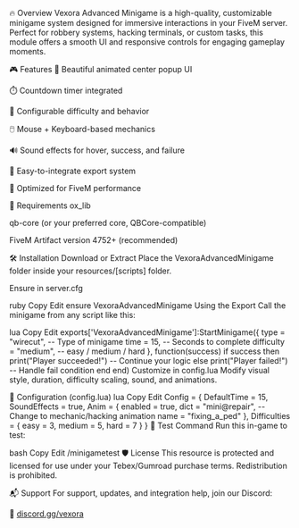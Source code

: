 🔥 Overview
Vexora Advanced Minigame is a high-quality, customizable minigame system designed for immersive interactions in your FiveM server. Perfect for robbery systems, hacking terminals, or custom tasks, this module offers a smooth UI and responsive controls for engaging gameplay moments.

🎮 Features
🎨 Beautiful animated center popup UI

⏱️ Countdown timer integrated

🧠 Configurable difficulty and behavior

🖱️ Mouse + Keyboard-based mechanics

🔊 Sound effects for hover, success, and failure

🔁 Easy-to-integrate export system

🧩 Optimized for FiveM performance

🧰 Requirements
ox_lib

qb-core (or your preferred core, QBCore-compatible)

FiveM Artifact version 4752+ (recommended)


🛠️ Installation
Download or Extract
Place the VexoraAdvancedMinigame folder inside your resources/[scripts] folder.

Ensure in server.cfg

ruby
Copy
Edit
ensure VexoraAdvancedMinigame
Using the Export
Call the minigame from any script like this:

lua
Copy
Edit
exports['VexoraAdvancedMinigame']:StartMinigame({
    type = "wirecut", -- Type of minigame
    time = 15,        -- Seconds to complete
    difficulty = "medium", -- easy / medium / hard
}, function(success)
    if success then
        print("Player succeeded!")
        -- Continue your logic
    else
        print("Player failed!")
        -- Handle fail condition
    end
end)
Customize in config.lua
Modify visual style, duration, difficulty scaling, sound, and animations.

🔧 Configuration (config.lua)
lua
Copy
Edit
Config = {
    DefaultTime = 15,
    SoundEffects = true,
    Anim = {
        enabled = true,
        dict = "mini@repair",  -- Change to mechanic/hacking animation
        name = "fixing_a_ped"
    },
    Difficulties = {
        easy = 3,
        medium = 5,
        hard = 7
    }
}
🧪 Test Command
Run this in-game to test:

bash
Copy
Edit
/minigametest
🛡️ License
This resource is protected and licensed for use under your Tebex/Gumroad purchase terms. Redistribution is prohibited.

📬 Support
For support, updates, and integration help, join our Discord:

🔗 [discord.gg/vexora](https://discord.gg/P9yjM47vbU)
